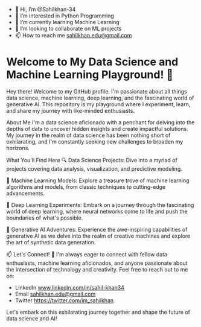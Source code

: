 - 👋 Hi, I’m @Sahilkhan-34
- 👀 I’m interested in Python Programming
- 🌱 I’m currently learning Machine Learning
- 💞️ I’m looking to collaborate on ML projects
- 📫 How to reach me  sahilkhan.edu@gmail.com
# Welcome to My Data Science and Machine Learning Playground! 🚀




Hey there! Welcome to my GitHub profile. I'm passionate about all things data science, machine learning, deep learning, and the fascinating world of generative AI. This repository is my playground where I experiment, learn, and share my journey with like-minded enthusiasts.

About Me
I'm a data science aficionado with a penchant for delving into the depths of data to uncover hidden insights and create impactful solutions. My journey in the realm of data science has been nothing short of exhilarating, and I'm constantly seeking new challenges to broaden my horizons.

What You'll Find Here
🔍 Data Science Projects: Dive into a myriad of projects covering data analysis, visualization, and predictive modeling.

🤖 Machine Learning Models: Explore a treasure trove of machine learning algorithms and models, from classic techniques to cutting-edge advancements.

🚀 Deep Learning Experiments: Embark on a journey through the fascinating world of deep learning, where neural networks come to life and push the boundaries of what's possible.

🌌 Generative AI Adventures: Experience the awe-inspiring capabilities of generative AI as we delve into the realm of creative machines and explore the art of synthetic data generation.

📫 Let's Connect! 🌟
I'm always eager to connect with fellow data enthusiasts, machine learning aficionados, and anyone passionate about the intersection of technology and creativity. Feel free to reach out to me on:

- LinkedIn www.linkedin.com/in/sahil-khan34
- Email sahilkhan.edu@gmail.com
- Twitter https://twitter.com/im_sahilkhan

Let's embark on this exhilarating journey together and shape the future of data science and AI!
<!---
Sahilkhan-34/Sahilkhan-34 is a ✨ special ✨ repository because its `README.md` (this file) appears on your GitHub profile.
You can click the Preview link to take a look at your changes.
--->
